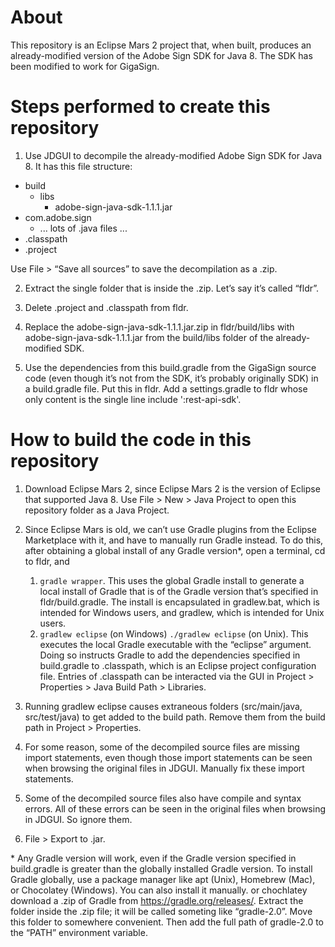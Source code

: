 # About

This repository is an Eclipse Mars 2 project that, when built, produces an already-modified version of the Adobe Sign SDK for Java 8. The SDK has been modified to work for GigaSign.

# Steps performed to create this repository 

1. Use JDGUI to decompile the already-modified Adobe Sign SDK for Java 8. It has this file structure: 

* build
  * libs
    * adobe-sign-java-sdk-1.1.1.jar
* com.adobe.sign
  * ... lots of .java files ...
* .classpath
* .project

Use File > “Save all sources” to save the decompilation as a .zip. 

2. Extract the single folder that is inside the .zip. Let’s say it’s called “fldr”. 

3. Delete .project and .classpath from fldr. 

4. Replace the adobe-sign-java-sdk-1.1.1.jar.zip in fldr/build/libs with adobe-sign-java-sdk-1.1.1.jar from the build/libs folder of the already-modified SDK. 

5. Use the dependencies from this build.gradle from the GigaSign source code (even though it’s not from the SDK, it’s probably originally SDK) in a build.gradle file. Put this in fldr. Add a settings.gradle to fldr whose only content is the single line include ':rest-api-sdk'. 

# How to build the code in this repository 

1. Download Eclipse Mars 2, since Eclipse Mars 2 is the version of Eclipse that supported Java 8. Use File > New > Java Project to open this repository folder as a Java Project. 
2. Since Eclipse Mars is old, we can’t use Gradle plugins from the Eclipse Marketplace with it, and have to manually run Gradle instead. To do this, after obtaining a global install of any Gradle version*, open a terminal, cd to fldr, and 
   1. `gradle wrapper`. This uses the global Gradle install to generate a local install of Gradle that is of the Gradle version that’s specified in fldr/build.gradle. The install is encapsulated in gradlew.bat, which is intended for Windows users, and gradlew, which is intended for Unix users.
   2. `gradlew eclipse` (on Windows) `./gradlew eclipse` (on Unix). This executes the local Gradle executable with the “eclipse” argument. Doing so instructs Gradle to add the dependencies specified in build.gradle to .classpath, which is an Eclipse project configuration file. Entries of .classpath can be interacted via the GUI in Project > Properties > Java Build Path > Libraries. 
3. Running gradlew eclipse causes extraneous folders (src/main/java, src/test/java) to get added to the build path. Remove them from the build path in Project > Properties.
4. For some reason, some of the decompiled source files are missing import statements, even though those import statements can be seen when browsing the original files in JDGUI. Manually fix these import statements. 
5. Some of the decompiled source files also have compile and syntax errors. All of these errors can be seen in the original files when browsing in JDGUI. So ignore them. 

6. File > Export to .jar. 

\* Any Gradle version will work, even if the Gradle version specified in build.gradle is greater than the globally installed Gradle version. To install Gradle globally, use a package manager like apt (Unix), Homebrew (Mac), or Chocolatey (Windows). You can also install it manually. or chochlatey download a .zip of Gradle from https://gradle.org/releases/. Extract the folder inside the .zip file; it will be called someting like “gradle-2.0”. Move this folder to somewhere convenient. Then add the full path of gradle-2.0 to the “PATH” environment variable. 
